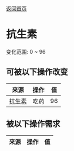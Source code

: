 [返回首页](index.md)  
# 抗生素  
变化范围: 0 ~ 96  
## 可被以下操作改变  
来源  |  操作  |  值  
----  |  ----  |  ----  
[抗生素](Antibiotics.md)  |  吃药  |  96  
## 被以下操作需求  
来源  |  操作  |  值  
----  |  ----  |  ----  
